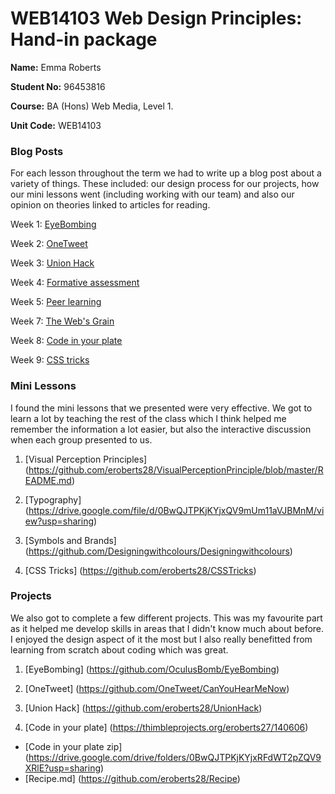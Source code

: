 # WEB14103 Web Design Principles: Hand-in package


**Name:** Emma Roberts

**Student No:** 96453816

**Course:** BA (Hons) Web Media, Level 1.

**Unit Code:** WEB14103

### Blog Posts

For each lesson throughout the term we had to write up a blog post about a variety of things. These included: our design process for our projects, how our mini lessons went (including working with our team) and also our opinion on theories linked to articles for reading.

Week 1: [EyeBombing](http://fourthfloor.raveweb.net/eroberts/2016/11/21/eyebombing/)

Week 2: [OneTweet](http://fourthfloor.raveweb.net/eroberts/2016/11/21/one-tweet/)

Week 3: [Union Hack](http://fourthfloor.raveweb.net/eroberts/2016/11/30/union-hack/)

Week 4: [Formative assessment](http://fourthfloor.raveweb.net/eroberts/2016/10/31/formative-assessment/)

Week 5: [Peer learning](http://fourthfloor.raveweb.net/eroberts/2016/11/21/peer-learning/)

Week 7: [The Web's Grain](http://fourthfloor.raveweb.net/eroberts/2016/11/21/the-webs-grain/)

Week 8: [Code in your plate](http://fourthfloor.raveweb.net/eroberts/2016/11/22/code-in-your-plate/)

Week 9: [CSS tricks](https://github.com/eroberts28/How-to-CSS-Transitions)

### Mini Lessons

I found the mini lessons that we presented were very effective. We got to learn a lot by teaching the rest of the class which I think helped me remember the information a lot easier, but also the interactive discussion when each group presented to us. 

1. [Visual Perception Principles] (https://github.com/eroberts28/VisualPerceptionPrinciple/blob/master/README.md)

2. [Typography] (https://drive.google.com/file/d/0BwQJTPKjKYjxQV9mUm11aVJBMnM/view?usp=sharing)

3. [Symbols and Brands] (https://github.com/Designingwithcolours/Designingwithcolours)

4. [CSS Tricks] (https://github.com/eroberts28/CSSTricks)

### Projects

We also got to complete a few different projects. This was my favourite part as it helped me develop skills in areas that I didn't know much about before. I enjoyed the design aspect of it the most but I also really benefitted from learning from scratch about coding which was great.

1. [EyeBombing] (https://github.com/OculusBomb/EyeBombing)

2. [OneTweet] (https://github.com/OneTweet/CanYouHearMeNow)

3. [Union Hack] (https://github.com/eroberts28/UnionHack)

4. [Code in your plate] (https://thimbleprojects.org/eroberts27/140606)

* [Code in your plate zip] (https://drive.google.com/drive/folders/0BwQJTPKjKYjxRFdWT2pZQV9XRlE?usp=sharing)
* [Recipe.md] (https://github.com/eroberts28/Recipe)




